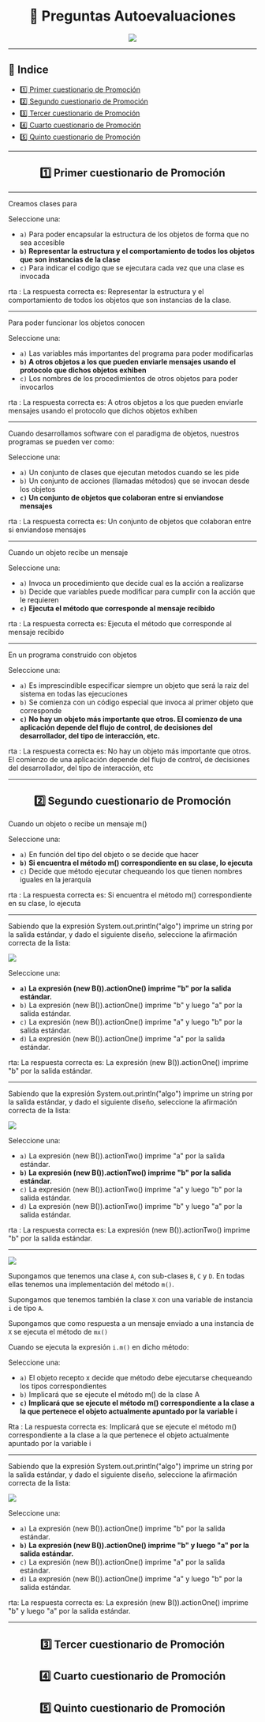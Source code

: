 <h1 align="center"> 📝 Preguntas Autoevaluaciones</h1>

<div align="center">
  <img src="https://media.giphy.com/media/555LNFtAGCaTC0tffa/giphy.gif"/>
 </div>

---

## 📕 Indice
- [1️⃣ Primer cuestionario de Promoción](#1️⃣-primer-cuestionario-de-promoción)
- [2️⃣ Segundo cuestionario de Promoción](#2️⃣-segundo-cuestionario-de-promoción)
- [3️⃣ Tercer cuestionario de Promoción](#3️⃣-tercer-cuestionario-de-promoción)
- [4️⃣ Cuarto cuestionario de Promoción](#4️⃣-cuarto-cuestionario-de-promoción)
- [5️⃣ Quinto cuestionario de Promoción](#5️⃣-quinto-cuestionario-de-promoción)

---

<div align="center">

## 1️⃣ Primer cuestionario de Promoción

</div>

---

Creamos clases para

Seleccione una:

- `a)` Para poder encapsular la estructura de los objetos de forma que no sea accesible
- **`b)` Representar la estructura y el comportamiento de todos los objetos que son instancias de la clase**
- `c)` Para indicar el codigo que se ejecutara cada vez que una clase es invocada

rta : La respuesta correcta es: Representar la estructura y el comportamiento de todos los objetos que son instancias de la clase.

---

Para poder funcionar los objetos conocen

Seleccione una:

- `a)` Las variables más importantes del programa para poder modificarlas
- **`b)` A otros objetos a los que pueden enviarle mensajes usando el protocolo que dichos objetos exhiben**
- `c)` Los nombres de los procedimientos de otros objetos para poder invocarlos

rta : La respuesta correcta es: A otros objetos a los que pueden enviarle mensajes usando el protocolo que dichos objetos exhiben


---

Cuando desarrollamos software con el paradigma de objetos, nuestros programas se pueden ver como:

Seleccione una:

- `a)` Un conjunto de clases que ejecutan metodos cuando se les pide
- `b)` Un conjunto de acciones (llamadas métodos) que se invocan desde los objetos
- **`c)` Un conjunto de objetos que colaboran entre si enviandose mensajes**

rta : La respuesta correcta es: Un conjunto de objetos que colaboran entre si enviandose mensajes

---

Cuando un objeto recibe un mensaje

Seleccione una:

- `a)` Invoca un procedimiento que decide cual es la acción a realizarse
- `b)` Decide que variables puede modificar para cumplir con la acción que le requieren
- **`c)` Ejecuta el método que corresponde al mensaje recibido**

rta : La respuesta correcta es: Ejecuta el método que corresponde al mensaje recibido

---

En un programa construido con objetos

Seleccione una:

- `a)` Es imprescindible especificar siempre un objeto que será la raiz del sistema en todas las ejecuciones
- `b)` Se comienza con un código especial que invoca al primer objeto que corresponde
- **`c)` No hay un objeto más importante que otros. El comienzo de una aplicación depende del flujo de control, de decisiones del desarrollador, del tipo de interacción, etc.**

rta : La respuesta correcta es: No hay un objeto más importante que otros. El comienzo de una aplicación depende del flujo de control, de decisiones del desarrollador, del tipo de interacción, etc

---

<div align="center">

## 2️⃣ Segundo cuestionario de Promoción

</div>

Cuando un objeto o recibe un mensaje m()

Seleccione una:

- `a)` En función del tipo del objeto o se decide que hacer
- **`b)` Si encuentra el método m() correspondiente en su clase, lo ejecuta**
- `c)` Decide que método ejecutar chequeando los que tienen nombres iguales en la jerarquía

rta : La respuesta correcta es: Si encuentra el método m() correspondiente en su clase, lo ejecuta

---

Sabiendo que la expresión System.out.println("algo") imprime un string por la salida estándar, y dado el siguiente diseño, seleccione la afirmación correcta de la lista:

<img src="https://user-images.githubusercontent.com/55964635/222826650-7767882b-c3e4-4710-ba75-e7d2e1b49e17.png">

Seleccione una:

- **`a)` La expresión (new B()).actionOne() imprime "b" por la salida estándar.**
- `b)` La expresión (new B()).actionOne() imprime "b" y luego "a" por la salida estándar. 
- `c)` La expresión (new B()).actionOne() imprime "a" y luego "b" por la salida estándar. 
- `d)` La expresión (new B()).actionOne() imprime "a" por la salida estándar. 

rta: La respuesta correcta es: La expresión (new B()).actionOne() imprime "b" por la salida estándar.

---

Sabiendo que la expresión System.out.println("algo") imprime un string por la salida estándar, y dado el siguiente diseño, seleccione la afirmación correcta de la lista:

<img src="https://user-images.githubusercontent.com/55964635/222827651-453eb36d-57b2-4573-b8db-2dd606b76d9e.png">

Seleccione una:

- `a)` La expresión (new B()).actionTwo() imprime "a" por la salida estándar. 
- **`b)` La expresión (new B()).actionTwo() imprime "b" por la salida estándar.**
- `c)` La expresión (new B()).actionTwo() imprime "a" y luego "b" por la salida estándar. 
- `d)` La expresión (new B()).actionTwo() imprime "b" y luego "a" por la salida estándar. 

rta : La respuesta correcta es: La expresión (new B()).actionTwo() imprime "b" por la salida estándar.

---

<img src="https://user-images.githubusercontent.com/55964635/222828223-15dde2fd-05d8-45e9-b342-293a8b6b5ace.png">

Supongamos que tenemos una clase `A`, con sub-clases `B`, `C` y `D`. En todas ellas tenemos una implementación del método `m()`.

Supongamos que tenemos también la clase `X` con una variable de instancia `i` de tipo `A`.

Supongamos que como respuesta a un mensaje enviado a una instancia de `X` se ejecuta el método de `mx()`

Cuando se ejecuta la expresión `i.m()` en dicho método:

Seleccione una:

- `a)` El objeto recepto x decide que método debe ejecutarse chequeando los tipos correspondientes
- `b)` Implicará que se ejecute el método m() de la clase A
- **`c)` Implicará que se ejecute el método m() correspondiente a la clase a la que pertenece el objeto actualmente apuntado por la variable  i**

Rta : La respuesta correcta es: Implicará que se ejecute el método m() correspondiente a la clase a la que pertenece el objeto actualmente apuntado por la variable i

---

Sabiendo que la expresión System.out.println("algo") imprime un string por la salida estándar, y dado el siguiente diseño, seleccione la afirmación correcta de la lista:

<img src="https://user-images.githubusercontent.com/55964635/222828954-a8fb9c25-69b4-4fc9-991c-478b54ddabbc.png">

Seleccione una:

- `a)` La expresión (new B()).actionOne() imprime "b" por la salida estándar.
- **`b)` La expresión (new B()).actionOne() imprime "b" y luego "a" por la salida estándar.**
- `c)` La expresión (new B()).actionOne() imprime "a" por la salida estándar. 
- `d)` La expresión (new B()).actionOne() imprime "a" y luego "b" por la salida estándar. 

rta: La respuesta correcta es: La expresión (new B()).actionOne() imprime "b" y luego "a" por la salida estándar.

---

<div align="center">

## 3️⃣ Tercer cuestionario de Promoción

</div>

<div align="center">

## 4️⃣ Cuarto cuestionario de Promoción

</div>

<div align="center">

## 5️⃣ Quinto cuestionario de Promoción

</div>